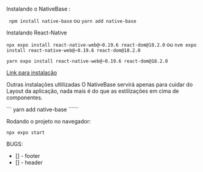 Instalando o NativeBase :

``` npm install native-base```
ou 
``` yarn add native-base  ```

Instalando React-Native

```npx expo install react-native-web@~0.19.6 react-dom@18.2.0```
ou
```nvm expo install react-native-web@~0.19.6 react-dom@18.2.0``` 

```yarn expo install react-native-web@~0.19.6 react-dom@18.2.0```

[Link para instalação](https://reactnative.dev/docs/alert)

Outras instalações ultilizadas O NativeBase
servirá apenas para cuidar do Layout da aplicação, nada mais é do que as estilizações em cima de componentes.

``` yarn add native-base ``````

Rodando o projeto no navegador:

```npx expo start```

BUGS: 
- [] - footer
-  [] - header
